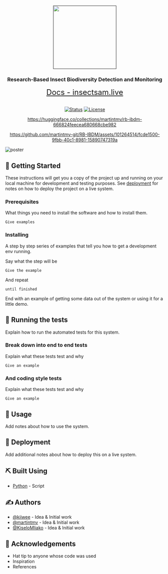 <p align="center">
  <a href="" rel="noopener">
 <img width=200px height=200px src="https://i.imgur.com/hjWgAN9.png alt="Project logo"></a>
</p>

<h3 align="center">Research-Based Insect Biodiversity Detection and Monitoring</h3>

<div align="center" style="font-size:1.5rem">
  <a href="https://insectsam.live">Docs - insectsam.live</a>
</div>

<br>

<div align="center">

[![Status](https://img.shields.io/badge/status-active-success.svg)]()
[![License](https://img.shields.io/badge/license-Apache2.0-blue.svg)](/LICENSE)

https://huggingface.co/collections/martintmv/rb-ibdm-666824feecea680668cbe982

https://github.com/martintmv-git/RB-IBDM/assets/101264514/fcde1500-9fbb-40c1-8981-15890747319a

</div>

![poster](https://i.imgur.com/6cVkaTP.png)

## 🏁 Getting Started

These instructions will get you a copy of the project up and running on your local machine for development and testing purposes. See [deployment](#deployment) for notes on how to deploy the project on a live system.

### Prerequisites

What things you need to install the software and how to install them.

```
Give examples
```

### Installing

A step by step series of examples that tell you how to get a development env running.

Say what the step will be

```
Give the example
```

And repeat

```
until finished
```

End with an example of getting some data out of the system or using it for a little demo.

## 🔧 Running the tests

Explain how to run the automated tests for this system.

### Break down into end to end tests

Explain what these tests test and why

```
Give an example
```

### And coding style tests

Explain what these tests test and why

```
Give an example
```

## 🎈 Usage

Add notes about how to use the system.

## 🚀 Deployment

Add additional notes about how to deploy this on a live system.

## ⛏️ Built Using

- [Python](https://www.python.org) - Script

## ✍️ Authors

- [@kiiwee](https://github.com/kiiwee) - Idea & Initial work
- [@martintmv](https://github.com/martintmv-git) - Idea & Initial work
- [@KiseloMliako](https://github.com/KiseloMliako) - Idea & Initial work

## 🎉 Acknowledgements

- Hat tip to anyone whose code was used
- Inspiration
- References
